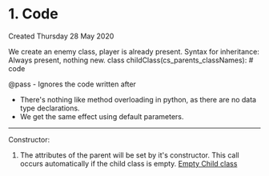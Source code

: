 # 1. Code
Created Thursday 28 May 2020

We create an enemy class, player is already present.
Syntax for inheritance: Always present, nothing new.
	class childClass(cs_parents_classNames):
		# code

@pass - Ignores the code written after

* There's nothing like method overloading in python, as there are no data type declarations.
* We get the same effect using default parameters.


*****

Constructor:

1. The attributes of the parent will be set by it's constructor. This call occurs automatically if the child class is empty. [Empty Child class](./inheritance_code/enemy1.py)


